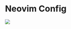 # Neovim Config
<img src="https://github.com/user-attachments/assets/9490e8c0-8fba-4146-8440-172c1ba69695"/>
